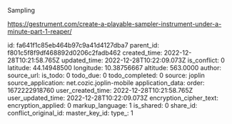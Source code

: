 Sampling

https://gestrument.com/create-a-playable-sampler-instrument-under-a-minute-part-1-reaper/



id: fa641f1c85eb464b97c9a41d4127dba7
parent_id: f801c5f8f9df468892d0206c2fadb462
created_time: 2022-12-28T10:21:58.765Z
updated_time: 2022-12-28T10:22:09.073Z
is_conflict: 0
latitude: 44.14948500
longitude: 10.38756667
altitude: 563.0000
author: 
source_url: 
is_todo: 0
todo_due: 0
todo_completed: 0
source: joplin
source_application: net.cozic.joplin-mobile
application_data: 
order: 1672222918760
user_created_time: 2022-12-28T10:21:58.765Z
user_updated_time: 2022-12-28T10:22:09.073Z
encryption_cipher_text: 
encryption_applied: 0
markup_language: 1
is_shared: 0
share_id: 
conflict_original_id: 
master_key_id: 
type_: 1